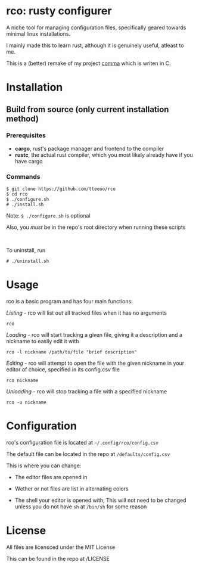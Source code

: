 # rco: rusty configurer

A niche tool for managing configuration files, specifically geared towards minimal linux installations.

I mainly made this to learn rust, although it is genuinely useful, atleast to me.

This is a (better) remake of my project <a href="https://github.com/tteeoo/rco">comma</a> which is writen in C.

# Installation

## Build from source (only current installation method)

### Prerequisites

* <b>cargo</b>, rust's package manager and frontend to the compiler
* <b>rustc</b>, the actual rust compiler, which you most likely already have if you have cargo

### Commands

```
$ git clone https://github.com/tteeoo/rco
$ cd rco
$ ./configure.sh
# ./install.sh
```
Note: `$ ./configure.sh` is optional

Also, you <i>must</i> be in the repo's root directory when running these scripts

<br>

To uninstall, run 

```
# ./uninstall.sh
```

# Usage

rco is a basic program and has four main functions:

*Listing* - rco will list out all tracked files when it has no arguments

`rco`

*Loading* - rco will start tracking a given file, giving it a description and a nickname to easily edit it with

`rco -l nickname /path/to/file "brief description"`


*Editing* - rco will attempt to open the file with the given nickname in your editor of choice, specified in its config.csv file

`rco nickname`


*Unloading* - rco will stop tracking a file with a specified nickname

`rco -u nickname`


# Configuration

rco's configuration file is located at `~/.config/rco/config.csv`

The default file can be located in the repo at `/defaults/config.csv`

This is where you can change:

- The editor files are opened in

- Wether or not files are list in alternating colors

- The shell your editor is opened with; This will not need to be changed unless you do not have `sh` at `/bin/sh` for some reason


# License

All files are licensced under the MIT License

This can be found in the repo at /LICENSE
